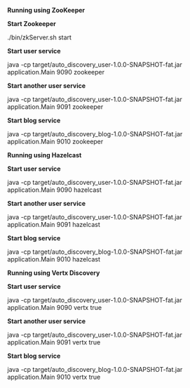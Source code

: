 **Running using ZooKeeper**

**Start Zookeeper**

./bin/zkServer.sh start

**Start user service**

java -cp target/auto_discovery_user-1.0.0-SNAPSHOT-fat.jar application.Main 9090 zookeeper

**Start another user service**

java -cp target/auto_discovery_user-1.0.0-SNAPSHOT-fat.jar application.Main 9091 zookeeper

**Start blog service**

java -cp target/auto_discovery_blog-1.0.0-SNAPSHOT-fat.jar application.Main 9010 zookeeper





**Running using Hazelcast**

**Start user service**

java -cp target/auto_discovery_user-1.0.0-SNAPSHOT-fat.jar application.Main 9090 hazelcast

**Start another user service**

java -cp target/auto_discovery_user-1.0.0-SNAPSHOT-fat.jar application.Main 9091 hazelcast

**Start blog service**

java -cp target/auto_discovery_blog-1.0.0-SNAPSHOT-fat.jar application.Main 9010 hazelcast





**Running using Vertx Discovery**

**Start user service**

java -cp target/auto_discovery_user-1.0.0-SNAPSHOT-fat.jar application.Main 9090 vertx true

**Start another user service**

java -cp target/auto_discovery_user-1.0.0-SNAPSHOT-fat.jar application.Main 9091 vertx true

**Start blog service**

java -cp target/auto_discovery_blog-1.0.0-SNAPSHOT-fat.jar application.Main 9010 vertx true